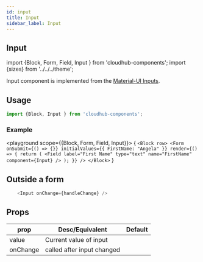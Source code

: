 ```yaml
---
id: input
title: Input
sidebar_label: Input
---
```


## Input


import {Block, Form, Field, Input } from 'cloudhub-components';
import {sizes} from '../../../theme';

Input component is implemented from the [Material-UI Inputs](https://material-ui.com/components/buttons/).

## Usage

```js
import {Block, Input } from 'cloudhub-components';
```
### Example

<playground scope={{Block, Form, Field, Input}}>
{
`<Block row>
    <Form
      onSubmit={() => {}}
      initialValues={{ FirstName: "Angela" }}
      render={() => {
        return (
          <Field
            label="First Name"
            type="text"
            name="FirstName"
            component={Input}
          />
        );
      }}
    />
</Block>`
}
</playground>


## Outside a form

```js
    <Input onChange={handleChange} />
```
## Props



<Block>
    <table>
        <thead>
            <tr><th>prop</th><th>Desc/Equivalent</th><th>Default</th></tr>
        </thead>
        <tbody>
            <tr><td>value</td><td>Current value of input</td><td></td></tr>
            <tr><td>onChange</td><td>called after input changed</td><td></td></tr>
        </tbody>
    </table>
</Block>
